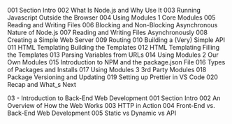 001 Section Intro
002 What Is Node.js and Why Use It
003 Running Javascript Outside the Browser
004 Using Modules 1 Core Modules
005 Reading and Writing Files
006 Blocking and Non-Blocking Asynchronous Nature of Node.js
007 Reading and Writing Files Asynchronously
008 Creating a Simple Web Server
009 Routing
010 Building a (Very) Simple API
011 HTML Templating Building the Templates
012 HTML Templating Filling the Templates
013 Parsing Variables from URLs
014 Using Modules 2 Our Own Modules
015 Introduction to NPM and the package.json File
016 Types of Packages and Installs
017 Using Modules 3 3rd Party Modules
018 Package Versioning and Updating
019 Setting up Prettier in VS Code
020 Recap and What_s Next

03 - Introduction to Back-End Web Development
001 Section Intro
002 An Overview of How the Web Works
003 HTTP in Action
004 Front-End vs. Back-End Web Development
005 Static vs Dynamic vs API